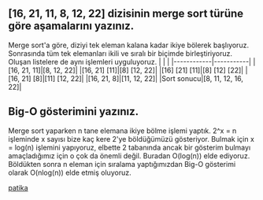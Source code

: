 ## [16, 21, 11, 8, 12, 22] dizisinin merge sort türüne göre aşamalarını yazınız.
Merge sort'a göre, diziyi tek eleman kalana kadar ikiye bölerek başlıyoruz. Sonrasında tüm tek elemanları ikili ve sıralı bir biçimde birleştiriyoruz. Oluşan listelere de aynı işlemleri uyguluyoruz.
|            |           |
|------------|-----------|
|[16, 21, 11]|[8, 12, 22]|
|[16, 21]  [11]|[8]  [12, 22]|
|[16]  [21]  [11]|[8]  [12]  [22]|
|[16, 21]  [8]|[11]  [12, 22]|
|[16, 21, 8]|[11, 12, 22]|
|Sort sonucu|[8, 11, 12, 16, 22]|

## Big-O gösterimini yazınız.
Merge sort yaparken n tane elemana ikiye bölme işlemi yaptık. 2^x = n işleminde x sayısı bize kaç kere 2'ye böldüğümüzü gösteriyor. Bulmak için x = log(n) işlemini yapıyoruz, elbette 2 tabanında ancak bir gösterim bulmayı amaçladığımız için o çok da önemli değil. Buradan O(log(n)) elde ediyoruz. Böldükten sonra n eleman için sıralama yaptığımızdan Big-O gösterimi olarak O(nlog(n)) elde etmiş oluyoruz.

[patika](www.patika.dev)
